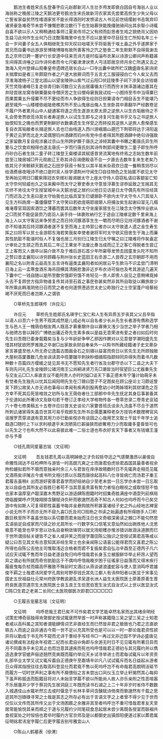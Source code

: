 <!-- { "loadSidebar": true } -->
　　鹅池生者姓宋氏名登春字应元赵郡新河人生壮岁颅发即衰白因自号海翁人业以海翁称之晚居江陵之天鹅池更号鹅池生宋氏故新河农家其先尝累高赀生少失父母以亡訾省家益贫然性嗜酒家贫不能长得酒则时发愤读古人书见前世结缨射书击筑弃印诸贤豪急难奇节未尝不慷慨悲歌泣数行下也生始慕侠能挽缰驰骑间出其余智小诗辄自喜不欲以示人又稍稍通绘事师江夏吴伟邻之父有颀而髟思者生戏之貌绝肖父因劝生益习此何作生业何乃日沈酣落魄里中也生不应以是里中尽目狂生亡所知名年三十会一岁间妻子女五人俱相继死生仰天叹曰咄嗟天乎将驱我于埃土盍之外乎遂屏家于其兄而自囊书远游游至博陵博陵有故所善客怜之饩之塾舍二年生默默不自得竟谢去去之京师日跨一蹇驴行长安道中往来觅诗方是时临淄布衣某以诗游公卿间声称籍甚生间得其诗唾之曰作诗何者而令七尺躯津津谀贵人丏活耶居京师月余亡所遇又去之渤海入兖州登峄山观秦皇帝遗碑还居长白山一□寺出囊中故所贮汉魏盛唐名家诗闭关揣摩如是者三年颇窥作者之户遂大放厥词而于五言尤工服骎骎白亡今人矣又去而浮淮海渡杨子江登北固山以望金陵钟山紫气过云阳□伏廷陵季子祠下涉吴会访钱塘天竺灵隐诸峰巳复走徐青归新河数日又去出居庸循太行而西穷关陕泽潞诸边塞其在井陉尝居龙窝寺缾粟罄矣寺僧厌苦之生曰僧母窘我我试绘一小图持至市中当得粟巳而果鬻粟五升侵粟不尽不更绘而市人争欲得生绘则日担粟请寺门相目舌生不能堪乃避至城外一山楼楼依岨陡绝樵苏所不至山鬼昼出侮人生坐卧其中苐翻华严经数卷足不履户外者累月山中人疑逋客将遂之而生遂游太原太原之逆旅人以生衣垢敝待之不礼会旁舍贾欲觅诗其长者寿逆旅人以试生生即与之诗复问生能书乎又与之书逆旅人始恨知生之晚也而贾更制鲜好衣数袭遗生生佯受之而转投其逆旅人逆旅人愈惭感生复自衣其垢敝者长揖逆旅人去也巳由栈道入西川游峨眉山遡巴下荆鄂将达于浔阳返于黄迂云梦而北走大梁偶憩钧州酒肆而钧州有党中丞者得其所题酒肆中绝句诗强致之家留数月复自宛涉襄过京山生所跨驴蹶于唐氏之淖倾其囊中书曝之衢唐氏异生所要与之饮食欢相得也遂主唐氏一岁而行唐氏刻其诗传荆郢间更赠生二童子即生所呼丹砂白石者生挟二童子转江陵登王粲楼读其赋感昔贤流寓地有终焉之志始生数年前尝至江陵居城□开元观故辽王奇其诗召谒便殿语不合一夕遁去去数年复来生老矣乃依其兄子宋鲸耕天鹅池之石田岁获菽十斛生以其半易米杂菽炊日度一餐稍羡则尽以给酒费昼夜哦诗不绝口是时吴人徐学谟荆州守闻生□自往物色之生始匿不欲见太守至再始见明日□戴紫箨冠衣皁缯衫报谒据太守上座太守侍人窃窃私语曰客颛妄亡知太守奈何轻威也久之往来廨中而太守之寮吏泰太守意皆浮慕生谬恭延致之生揣其无实终不肯往太守生授室城中从天鹅池徙之居约以他日见访是日太守偶先有所往经其门而迟及之生恚曰是太守绐我也比临具室生巳键扉卧不欲内太守太守令人穴其垣入见生方科跣席一藁僵偃壁下太守笑曰若欲庞萌耶琅琊人将捕汝矣生起谢曰室无几榻难淹尊官耳因索酒饮之薄暮而罢其后数年太守坐废家居生在江陵念太守憔悴业欲从之□而贫不能促装赍乃诡羽人装手持一钵裹败衲行乞于途自江陵瘃足数千里来海上海上人以太守客远来争劳苦之而日持河豚酒享生生一嚼而尽明日见持河豚酒者不谢亦不知谁其后持河豚酒者遂不复至而海上主帅郭公者亦以太守故遣人遗之金生寿生挥之曰将军以贫士金游耶东海若笑我矣幸使者谢将军时太守欲买田舍生于海上而廉其性肮脏不能谐时俗人不复强也居三月别归江陵生归太守嘱之曰江陵难将作矣盍定计审处之生颔之而去其后二年辽王果坐不法废比奏当成而辽王之客亡得脱者生尝辽王上客而又人倨卒以狷介故不及于难后游石首少年所窘辱发愤去因童发头陀不知所之赞曰昔孟襄阳以诗穷顾藉与荆州张长史蓝田王右丞游二人尝荐之玄宗朝即不用而襄阳之名以附青云益高生五言诗有逼类孟襄阳者如闲居云平生款马不识孟尝门清明日海上云一盂寒食酒东海吊田横其清婉悲激非近岁布衣诗可俪也及考其游迹几遍天下囊中亡一钱自随以是所至数穷饿即穷饿不肯轻见一贵人即贵人自见之意稍咈竟掉头去不复顾世方指异物谁复传其诗至石首之事戹弥甚矣然非其所自取徒以羇旅故少年所乘此韩淮阴他日召而赏之者也何遂愤懑逃世太史公称独行之士空室蓬户咀藜裋褐不厌死而巳者岂斯人之谓欤 

　　○草桥先生郎瑛传（许应元） 

　　许应元 
　　草桥先生姓郎氏名瑛字仁宝仁和人生有异质五岁丧其父父且卒指以语人曰吾六十生男不观其成然是儿成必有以自名者少长从先生长者游有儁称选学生与邑人王一槐荫伯相友两人既高才慕重期许自以寡俦又浅少当世之举子学者乃相与驰骋古昔以踔厉广博绝出庸近奇先生素多疾以是益无意荣进有爱之者曰如后时何先生曰吾既巳委身载籍矣当复与少年龂龂争甲乙邪因作脾对以见意督学潮阳盛先生惜其材犹欲罔罗推挽之卒谢□出家故余财自奉亲外一以购书所藏经籍诸子史文章杂家言甚盛至他人所无奇记逸篇古图画金石之刻寝以益富而赀日以贫先生无所顾独敞大屋树高厦置数几危坐讽读其中揽要躐华刺抉眇细摘瑕指颣辩同异得失而着书凡数种数十百篇四方缨緌之徒见其书无不愿知先生者行省及台郡守丞以下二县之大夫下车则先问礼先生金陵顾公璘河南王公尚絅进贤万先□潮皆当时宿望巨公尤器重先生与交友云□□人率直言议不能阿贵人亦时时搤□谈天下事正德末年宁藩计始萌牙未有觉者先生独先以忧其后闻阳明先生在汀赣曰暨子不足图矣在顾公座论士习颇诋訾吴下顾公故吴人亦无讳也事母以孝闻有疾再刲股再愈幼小时两姊壻利其财谋危之百方幸不死其后死皆棺敛之初所与友王荫伯者仕工部郎中卒先生抚定其身后事甚备其于伦道如此所著诗文及联句若干卷订正孝经大学格物传各一卷萃忠录二卷青史衮钺六十卷七修类稿五十五卷许应曰昔太史谈论六家要昔班氏诠余九流虽不尽合于道然所刺讥诸家得失虽百世其可易乎观郎先生所书总儒墨兼释老杂方技钩术数搅稗官风谣搜罗贯穿进退有意其用力亦巳勤矣傥亦有谈固之心哉用艺文取士干兹千年学士追趋逐□随时上下以求利禄逮乎未流陋简巳甚操狭而欲奢用力少而取庸多童昏皆可也以先生之寸也布大然不以此易彼此难一二俗士道也布衣好言天下事者又有钱塘王潼亦与予善 

　　○钱孔周同爱墓志铭（文征明） 

　　文征明 
　　吾友钱君孔周以高明踔绝之才负较轹夺迅之气感槩激昂以豪俊自命雅性阔达不任检柙所与游皆一时高朗亢爽之士而唐君伯虎徐君昌国其最善者视余拘检龌拟若所不屑而意独亲时余三人与君皆在庠序故晤数时日不先辄奔走相觅见辄文酒燕矣评隲古今或书所文相讨质以乐既而唐徐起高科八仕寻皆病亡而汤君子重王君履吉虽稍纟出而游好密善君喜学而好结纳自少至老未尝一日忘学亦未尝一日忘取友以自益也其所友必皆胜巳者苟不当其意虽贵富有势力者恒白眼视之或取怪怒不恤也家本温厚室卢靓深嘉木秀野足以游适肆陈图籍时时招集奇胜满座中酒壶列前棋局傍临握槊呼卢凭陵翔掷含醺赋诗负轩而歌邈然高奇不知古人何如也呜呼而今已矣交游中有如斯人可复得耶性喜蓄书每并金悬购故所积甚富诸经子史之外山经地志裨室小说无所不子而亦无所不窥九喜□氏及司□班杨之书读之始遍遇有所得随手人□积数巨秩至所不喜虽世指以系切要而君未始而注日也文奇崛深奥读之棘口不能句然思玄语丽足自成家而尺牍之妙尤其所长一行数字矢口信笔文意灿然如出硎炼他人沈思极意不能至也早岁思以功名自奋稍敛锋锷以就文场矩矱亦惟涉猎训故涵泳道腴而巳于世所谓括帖关键皆不之省人咸非笑之而提学莆田陈公独识之尝按试第君高等咸以疑公曰吾见其文有古意知其非经生常士也余亲闻陈公语喜公能得君而又喜君之陈公所得也自陈公去他主司惟取浅近合格者而君不复振矣君自弘治辛酉至正德丙子凡六试应天试辄不售而年日益老遂自免归呜呼惜哉君长身玉立被服鲜华举止轩昂人望而异之谓必有所就而奇穷肮脏迄于不偶呜呼惜哉晚岁困于征徭家日益落而又得末疾行履疲曳每负杖而嬉高怀雅致不殊前时文酒过从燕谈谑浪逶蛇容与使人意消鸣呼君雄俊不羁之士哉君讳同爱字孔周别号野亭钱氏其先江都人有讳仲阳者以医显于宋事见国史五世祖益仕元常州府医学教逾避乱求吴遂长洲人益生太医院医士原善原善生晋府良医道宗道宗生太医院医士良玉良王生伯宽伯宽生汝式自汝式以上世以医显汝式□陈□生君之老弟二长同仁太医院御医次即君□□□□□□ 

　　○王履吉宠墓志铭（文征明） 

　　文征明 
　　呜呼悲哉王君巳矣不可作矣君文学艺能卓然名家而出其绪余明经试策宏博奇丽独得肯綮御史按试辄褎然举首一时声称甚籍隐三吴之望三吴之士知君者咸以高科属之其知者谓能肆情词艺非直经生而巳然皆非君之极致也乃君之志直欲轶古人而逾之自非通古今周一世不足以充其所受也是可以以一时一郡论哉君资性颕异将以勤成于书无所不窥而尤详于羣经手写经书□一再过文非迁固不学诗必盛唐见诸论撰咸有法程余年视君二纪而长君自丱角即与余游无时日不见见辄有所著日异而月不同葢浩乎未见其止也而岂意其遽疾而死也呜呼惜哉君正德初与其兄履约并以儁造选隶学官媲声俪迹翘然竞爽既而履约举应天乡试寻举进士而君每试辄斥以年资贡礼部卒业太学又试又辄斥葢自正德庚午至嘉靖辛卯凡八试试辄斥而名日益起从游者日众得其指授往往去取高科登显仕而君竟不售以死呜呼岂不有命哉君高朗明洁砥节而履方一切时世声利之事有所不屑偎俗之言未尝出口风仪玉立举止轩揭然其心每抑下虽声称振迭而酝籍目将对人未始言学葢不欲以所能尚人故人亦乐亲附之性恶喧嚣不乐居廛井少学于蔡羽先生居洞庭三年既而读书石湖之上二十年非岁时省侍不数数入城遇佳山水辄听然忘去或时偃息于长林丰草间含醺赋诗倚席而歌邈然有千载之思迹其所岂碌碌寻常之士哉是其志之所存必有出于言语文字之上者曾不得少见于世而仅仅以文传而其所传又出于文场困踬之余雅非其至者呜呼岂不重可惜哉君孝友天至居常能愉悦其亲而顺之于道与兄履约少同笔砚食息起居未尝少离既各授室而联裀共食视室处之时恒倍也君卒时履约方官京师及是以都御史出镇郧阳便道过家以葬君属征明铭君讳宠字履仁后更字履吉别号雅宜山人 

　　○陈山人鹤墓表（徐渭） 

